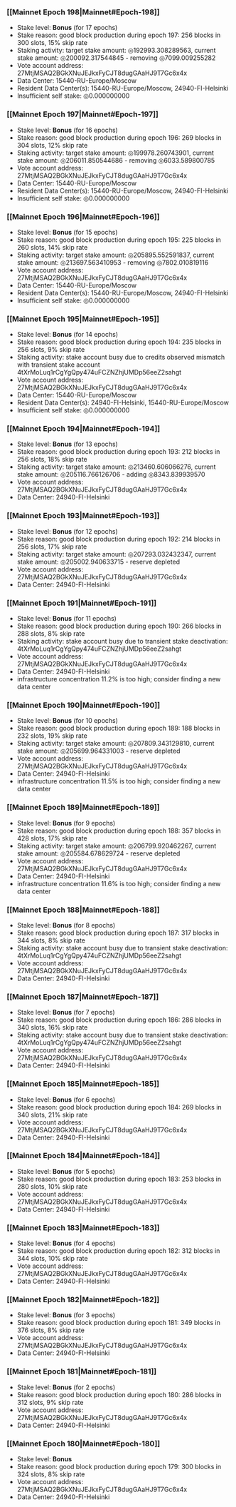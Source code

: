 ### [[Mainnet Epoch 198|Mainnet#Epoch-198]]
* Stake level: **Bonus** (for 17 epochs)
* Stake reason: good block production during epoch 197: 256 blocks in 300 slots, 15% skip rate
* Staking activity: target stake amount: ◎192993.308289563, current stake amount: ◎200092.317544845 - removing ◎7099.009255282
* Vote account address: 27MtjMSAQ2BGkXNuJEJkxFyCJT8dugGAaHJ9T7Gc6x4x
* Data Center: 15440-RU-Europe/Moscow
* Resident Data Center(s): 15440-RU-Europe/Moscow, 24940-FI-Helsinki
* Insufficient self stake: ◎0.000000000
### [[Mainnet Epoch 197|Mainnet#Epoch-197]]
* Stake level: **Bonus** (for 16 epochs)
* Stake reason: good block production during epoch 196: 269 blocks in 304 slots, 12% skip rate
* Staking activity: target stake amount: ◎199978.260743901, current stake amount: ◎206011.850544686 - removing ◎6033.589800785
* Vote account address: 27MtjMSAQ2BGkXNuJEJkxFyCJT8dugGAaHJ9T7Gc6x4x
* Data Center: 15440-RU-Europe/Moscow
* Resident Data Center(s): 15440-RU-Europe/Moscow, 24940-FI-Helsinki
* Insufficient self stake: ◎0.000000000
### [[Mainnet Epoch 196|Mainnet#Epoch-196]]
* Stake level: **Bonus** (for 15 epochs)
* Stake reason: good block production during epoch 195: 225 blocks in 260 slots, 14% skip rate
* Staking activity: target stake amount: ◎205895.552591837, current stake amount: ◎213697.563410953 - removing ◎7802.010819116
* Vote account address: 27MtjMSAQ2BGkXNuJEJkxFyCJT8dugGAaHJ9T7Gc6x4x
* Data Center: 15440-RU-Europe/Moscow
* Resident Data Center(s): 15440-RU-Europe/Moscow, 24940-FI-Helsinki
* Insufficient self stake: ◎0.000000000
### [[Mainnet Epoch 195|Mainnet#Epoch-195]]
* Stake level: **Bonus** (for 14 epochs)
* Stake reason: good block production during epoch 194: 235 blocks in 256 slots, 9% skip rate
* Staking activity: stake account busy due to credits observed mismatch with transient stake account 4tXrMoLuq1rCgYgQpy474uFCZNZhjUMDp56eeZ2sahgt
* Vote account address: 27MtjMSAQ2BGkXNuJEJkxFyCJT8dugGAaHJ9T7Gc6x4x
* Data Center: 15440-RU-Europe/Moscow
* Resident Data Center(s): 24940-FI-Helsinki, 15440-RU-Europe/Moscow
* Insufficient self stake: ◎0.000000000
### [[Mainnet Epoch 194|Mainnet#Epoch-194]]
* Stake level: **Bonus** (for 13 epochs)
* Stake reason: good block production during epoch 193: 212 blocks in 256 slots, 18% skip rate
* Staking activity: target stake amount: ◎213460.606066276, current stake amount: ◎205116.766126706 - adding ◎8343.839939570
* Vote account address: 27MtjMSAQ2BGkXNuJEJkxFyCJT8dugGAaHJ9T7Gc6x4x
* Data Center: 24940-FI-Helsinki
### [[Mainnet Epoch 193|Mainnet#Epoch-193]]
* Stake level: **Bonus** (for 12 epochs)
* Stake reason: good block production during epoch 192: 214 blocks in 256 slots, 17% skip rate
* Staking activity: target stake amount: ◎207293.032432347, current stake amount: ◎205002.940633715 - reserve depleted
* Vote account address: 27MtjMSAQ2BGkXNuJEJkxFyCJT8dugGAaHJ9T7Gc6x4x
* Data Center: 24940-FI-Helsinki
### [[Mainnet Epoch 191|Mainnet#Epoch-191]]
* Stake level: **Bonus** (for 11 epochs)
* Stake reason: good block production during epoch 190: 266 blocks in 288 slots, 8% skip rate
* Staking activity: stake account busy due to transient stake deactivation: 4tXrMoLuq1rCgYgQpy474uFCZNZhjUMDp56eeZ2sahgt
* Vote account address: 27MtjMSAQ2BGkXNuJEJkxFyCJT8dugGAaHJ9T7Gc6x4x
* Data Center: 24940-FI-Helsinki
* infrastructure concentration 11.2% is too high; consider finding a new data center
### [[Mainnet Epoch 190|Mainnet#Epoch-190]]
* Stake level: **Bonus** (for 10 epochs)
* Stake reason: good block production during epoch 189: 188 blocks in 232 slots, 19% skip rate
* Staking activity: target stake amount: ◎207809.343129810, current stake amount: ◎205699.964331003 - reserve depleted
* Vote account address: 27MtjMSAQ2BGkXNuJEJkxFyCJT8dugGAaHJ9T7Gc6x4x
* Data Center: 24940-FI-Helsinki
* infrastructure concentration 11.5% is too high; consider finding a new data center
### [[Mainnet Epoch 189|Mainnet#Epoch-189]]
* Stake level: **Bonus** (for 9 epochs)
* Stake reason: good block production during epoch 188: 357 blocks in 428 slots, 17% skip rate
* Staking activity: target stake amount: ◎206799.920462267, current stake amount: ◎205584.678629724 - reserve depleted
* Vote account address: 27MtjMSAQ2BGkXNuJEJkxFyCJT8dugGAaHJ9T7Gc6x4x
* Data Center: 24940-FI-Helsinki
* infrastructure concentration 11.6% is too high; consider finding a new data center
### [[Mainnet Epoch 188|Mainnet#Epoch-188]]
* Stake level: **Bonus** (for 8 epochs)
* Stake reason: good block production during epoch 187: 317 blocks in 344 slots, 8% skip rate
* Staking activity: stake account busy due to transient stake deactivation: 4tXrMoLuq1rCgYgQpy474uFCZNZhjUMDp56eeZ2sahgt
* Vote account address: 27MtjMSAQ2BGkXNuJEJkxFyCJT8dugGAaHJ9T7Gc6x4x
* Data Center: 24940-FI-Helsinki
### [[Mainnet Epoch 187|Mainnet#Epoch-187]]
* Stake level: **Bonus** (for 7 epochs)
* Stake reason: good block production during epoch 186: 286 blocks in 340 slots, 16% skip rate
* Staking activity: stake account busy due to transient stake deactivation: 4tXrMoLuq1rCgYgQpy474uFCZNZhjUMDp56eeZ2sahgt
* Vote account address: 27MtjMSAQ2BGkXNuJEJkxFyCJT8dugGAaHJ9T7Gc6x4x
* Data Center: 24940-FI-Helsinki
### [[Mainnet Epoch 185|Mainnet#Epoch-185]]
* Stake level: **Bonus** (for 6 epochs)
* Stake reason: good block production during epoch 184: 269 blocks in 340 slots, 21% skip rate
* Vote account address: 27MtjMSAQ2BGkXNuJEJkxFyCJT8dugGAaHJ9T7Gc6x4x
* Data Center: 24940-FI-Helsinki
### [[Mainnet Epoch 184|Mainnet#Epoch-184]]
* Stake level: **Bonus** (for 5 epochs)
* Stake reason: good block production during epoch 183: 253 blocks in 280 slots, 10% skip rate
* Vote account address: 27MtjMSAQ2BGkXNuJEJkxFyCJT8dugGAaHJ9T7Gc6x4x
* Data Center: 24940-FI-Helsinki
### [[Mainnet Epoch 183|Mainnet#Epoch-183]]
* Stake level: **Bonus** (for 4 epochs)
* Stake reason: good block production during epoch 182: 312 blocks in 344 slots, 10% skip rate
* Vote account address: 27MtjMSAQ2BGkXNuJEJkxFyCJT8dugGAaHJ9T7Gc6x4x
* Data Center: 24940-FI-Helsinki
### [[Mainnet Epoch 182|Mainnet#Epoch-182]]
* Stake level: **Bonus** (for 3 epochs)
* Stake reason: good block production during epoch 181: 349 blocks in 376 slots, 8% skip rate
* Vote account address: 27MtjMSAQ2BGkXNuJEJkxFyCJT8dugGAaHJ9T7Gc6x4x
* Data Center: 24940-FI-Helsinki
### [[Mainnet Epoch 181|Mainnet#Epoch-181]]
* Stake level: **Bonus** (for 2 epochs)
* Stake reason: good block production during epoch 180: 286 blocks in 312 slots, 9% skip rate
* Vote account address: 27MtjMSAQ2BGkXNuJEJkxFyCJT8dugGAaHJ9T7Gc6x4x
* Data Center: 24940-FI-Helsinki
### [[Mainnet Epoch 180|Mainnet#Epoch-180]]
* Stake level: **Bonus**
* Stake reason: good block production during epoch 179: 300 blocks in 324 slots, 8% skip rate
* Vote account address: 27MtjMSAQ2BGkXNuJEJkxFyCJT8dugGAaHJ9T7Gc6x4x
* Data Center: 24940-FI-Helsinki